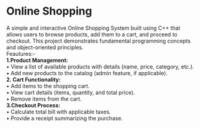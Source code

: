 # Online Shopping
A simple and interactive Online Shopping System built using C++ that allows users to browse products, add them to a cart, and proceed to checkout. This project demonstrates fundamental programming concepts and object-oriented principles.<br>
Feautures:-<br>
 <b> 1.Product Management:</b><br>
	•	View a list of available products with details (name, price, category, etc.).<br>
	•	Add new products to the catalog (admin feature, if applicable).<br>
	<b>2.	Cart Functionality:</b><br>
	•	Add items to the shopping cart.<br>
	•	View cart details (items, quantity, and total price).<br>
	•	Remove items from the cart.<br>
	<b>3.Checkout Process:</b><br>
	•	Calculate total bill with applicable taxes.<br>
	•	Provide a receipt summarizing the purchase.<br>



